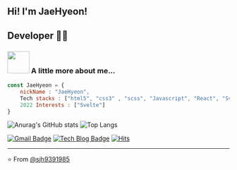 
<!-- ![header](https://capsule-render.vercel.app/api?type=waving&color=auto&height=200&section=header&text=Welcome!&fontSize=60) -->
## Hi! I'm JaeHyeon!
## Developer 👨‍💻

### <img src="https://media.giphy.com/media/VgCDAzcKvsR6OM0uWg/giphy.gif" width="50"> A little more about me...  

```javascript
const JaeHyeon = {
    nickName : "JaeHyeon",
    Tech stacks : ["html5", "css3" , "scss", "Javascript", "React", "Svelte", "JAVA", "Spring"]
    2022 Interests : ["Svelte"]
}
```

![Anurag's GitHub stats](https://github-readme-stats.vercel.app/api?username=sjh9391985&&show_icons=true&theme=merko)
![Top Langs](https://github-readme-stats.vercel.app/api/top-langs/?username=sjh9391985&layout=compact&theme=merko)


[![Gmail Badge](https://img.shields.io/badge/Gmail-d14836?style=flat-square&logo=Gmail&logoColor=white&link=mailto:sjh9391985@gmail.com)](mailto:sjh9391985@gmail.com) [![Tech Blog Badge](http://img.shields.io/badge/-blog-yellow?style=flat-square&logo=&link=https://amind2020.tistory.com//)](https://gmta.tistory.com) [![Hits](https://hits.seeyoufarm.com/api/count/incr/badge.svg?url=https%3A%2F%2Fgithub.com%2Fsjh9391985%2Fhit-counter&count_bg=%239E0330&title_bg=%23070707&icon=&icon_color=%23E7E7E7&title=hits&edge_flat=false)](https://hits.seeyoufarm.com)

---
⭐️ From [@sjh9391985](https://github.com/sjh9391985)
